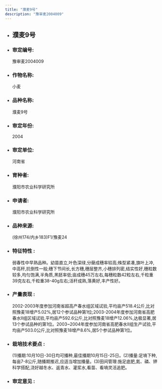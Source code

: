 ```yaml
---
title: "濮麦9号"
description: "豫审麦2004009"
---
```

* ## 濮麦9号
* ###  审定编号:  
   豫审麦2004009

*  ### 作物名称:  
   小麦

*   ###  品种名称: 
    濮麦9号

*   ### 审定年份: 
    2004

*   ### 审定单位:  
    河南省

*   ### 育种者:  
    濮阳市农业科学研究所

*   ### 申请者:  
    濮阳市农业科学研究所

*   ### 品种来源:  
    (徐州174/内乡183)F1/豫麦24

*   ### 特征特性 : 
    弱春性中早熟品种。幼苗直立,叶色深绿,分蘖成穗率较高;株型紧凑,旗叶上冲,中高秆,抗倒性一般;穗下节间长,长方穗,穗层整齐,小穗排列密,结实性好,穗粒数较多,均匀饱满,半角质,黑胚率低;亩成穗45万左右,每穗粒数42粒左右,千粒重39克左右,千粒重38-40g左右;活秆成熟,落黄好,丰产性好。

*   ### 产量表现 : 
    2002-2003年度参加河南省超高产春水组区域试验,平均亩产518.4公斤,比对照豫麦18增产5.02%,居12个参试品种第1位;2003-2004年度参加河南省高肥春水Ⅱ组区域试验,平均亩产592.6公斤,比对照豫麦18增产12.06%,达极显著,居13个参试品种的第1位。2003~2004年度参加河南省高肥春水Ⅱ组生产试验,平均亩产503.0公斤,比对照豫麦18增产8.6%,居5个参试品种第1位。

*   ### 栽培技术要点 : 
    (1)播期:10月10日-30日均可播种,最佳播期10月15日-25日。(2)播量:足墒下种,每亩7-8公斤,随播期推迟,应适当增加播量。(3)田间管理:施足底肥,氮、磷、钾科学搭配,浇好越冬水、返青水、灌浆水,看苗、看墒灵活追肥。

*   ### 审定意见 : 
    
